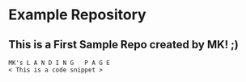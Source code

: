 # Example Repository

## This is a First Sample Repo created by MK! ;)

``` 
MK's L A N D I N G   P A G E
< This is a code snippet >
